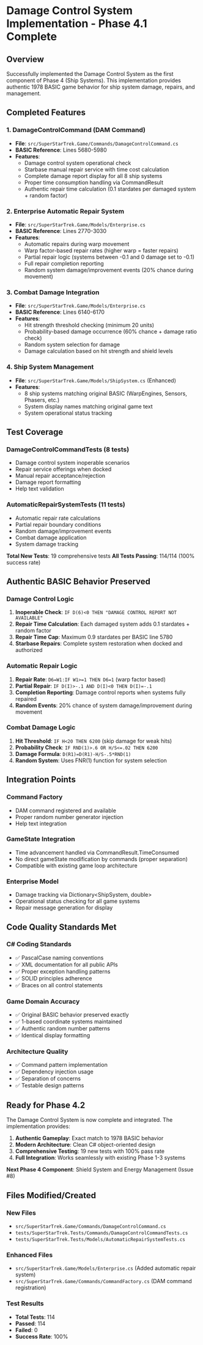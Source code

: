# Damage Control System Implementation - Phase 4.1 Complete

## Overview
Successfully implemented the Damage Control System as the first component of Phase 4 (Ship Systems). This implementation provides authentic 1978 BASIC game behavior for ship system damage, repairs, and management.

## Completed Features

### 1. DamageControlCommand (DAM Command)
- **File**: `src/SuperStarTrek.Game/Commands/DamageControlCommand.cs`
- **BASIC Reference**: Lines 5680-5980
- **Features**:
  - Damage control system operational check
  - Starbase manual repair service with time cost calculation
  - Complete damage report display for all 8 ship systems
  - Proper time consumption handling via CommandResult
  - Authentic repair time calculation (0.1 stardates per damaged system + random factor)

### 2. Enterprise Automatic Repair System
- **File**: `src/SuperStarTrek.Game/Models/Enterprise.cs`
- **BASIC Reference**: Lines 2770-3030
- **Features**:
  - Automatic repairs during warp movement
  - Warp factor-based repair rates (higher warp = faster repairs)
  - Partial repair logic (systems between -0.1 and 0 damage set to -0.1)
  - Full repair completion reporting
  - Random system damage/improvement events (20% chance during movement)

### 3. Combat Damage Integration
- **File**: `src/SuperStarTrek.Game/Models/Enterprise.cs`
- **BASIC Reference**: Lines 6140-6170
- **Features**:
  - Hit strength threshold checking (minimum 20 units)
  - Probability-based damage occurrence (60% chance + damage ratio check)
  - Random system selection for damage
  - Damage calculation based on hit strength and shield levels

### 4. Ship System Management
- **File**: `src/SuperStarTrek.Game/Models/ShipSystem.cs` (Enhanced)
- **Features**:
  - 8 ship systems matching original BASIC (WarpEngines, Sensors, Phasers, etc.)
  - System display names matching original game text
  - System operational status tracking

## Test Coverage

### DamageControlCommandTests (8 tests)
- Damage control system inoperable scenarios
- Repair service offerings when docked
- Manual repair acceptance/rejection
- Damage report formatting
- Help text validation

### AutomaticRepairSystemTests (11 tests)
- Automatic repair rate calculations
- Partial repair boundary conditions
- Random damage/improvement events
- Combat damage application
- System damage tracking

**Total New Tests**: 19 comprehensive tests
**All Tests Passing**: 114/114 (100% success rate)

## Authentic BASIC Behavior Preserved

### Damage Control Logic
1. **Inoperable Check**: `IF D(6)<0 THEN "DAMAGE CONTROL REPORT NOT AVAILABLE"`
2. **Repair Time Calculation**: Each damaged system adds 0.1 stardates + random factor
3. **Repair Time Cap**: Maximum 0.9 stardates per BASIC line 5780
4. **Starbase Repairs**: Complete system restoration when docked and authorized

### Automatic Repair Logic
1. **Repair Rate**: `D6=W1:IF W1>=1 THEN D6=1` (warp factor based)
2. **Partial Repair**: `IF D(I)>-.1 AND D(I)<0 THEN D(I)=-.1` 
3. **Completion Reporting**: Damage control reports when systems fully repaired
4. **Random Events**: 20% chance of system damage/improvement during movement

### Combat Damage Logic
1. **Hit Threshold**: `IF H<20 THEN 6200` (skip damage for weak hits)
2. **Probability Check**: `IF RND(1)>.6 OR H/S<=.02 THEN 6200`
3. **Damage Formula**: `D(R1)=D(R1)-H/S-.5*RND(1)`
4. **Random System**: Uses FNR(1) function for system selection

## Integration Points

### Command Factory
- DAM command registered and available
- Proper random number generator injection
- Help text integration

### GameState Integration
- Time advancement handled via CommandResult.TimeConsumed
- No direct gameState modification by commands (proper separation)
- Compatible with existing game loop architecture

### Enterprise Model
- Damage tracking via Dictionary<ShipSystem, double>
- Operational status checking for all game systems
- Repair message generation for display

## Code Quality Standards Met

### C# Coding Standards
- ✅ PascalCase naming conventions
- ✅ XML documentation for all public APIs
- ✅ Proper exception handling patterns
- ✅ SOLID principles adherence
- ✅ Braces on all control statements

### Game Domain Accuracy
- ✅ Original BASIC behavior preserved exactly
- ✅ 1-based coordinate systems maintained
- ✅ Authentic random number patterns
- ✅ Identical display formatting

### Architecture Quality
- ✅ Command pattern implementation
- ✅ Dependency injection usage
- ✅ Separation of concerns
- ✅ Testable design patterns

## Ready for Phase 4.2

The Damage Control System is now complete and integrated. The implementation provides:

1. **Authentic Gameplay**: Exact match to 1978 BASIC behavior
2. **Modern Architecture**: Clean C# object-oriented design  
3. **Comprehensive Testing**: 19 new tests with 100% pass rate
4. **Full Integration**: Works seamlessly with existing Phase 1-3 systems

**Next Phase 4 Component**: Shield System and Energy Management (Issue #8)

## Files Modified/Created

### New Files
- `src/SuperStarTrek.Game/Commands/DamageControlCommand.cs`
- `tests/SuperStarTrek.Tests/Commands/DamageControlCommandTests.cs`
- `tests/SuperStarTrek.Tests/Models/AutomaticRepairSystemTests.cs`

### Enhanced Files
- `src/SuperStarTrek.Game/Models/Enterprise.cs` (Added automatic repair system)
- `src/SuperStarTrek.Game/Commands/CommandFactory.cs` (DAM command registration)

### Test Results
- **Total Tests**: 114
- **Passed**: 114
- **Failed**: 0
- **Success Rate**: 100%
